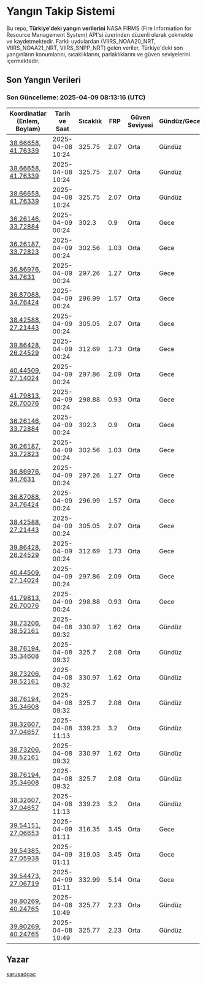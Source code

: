 # Yangın Takip Sistemi

Bu repo, **Türkiye'deki yangın verilerini** NASA FIRMS (Fire Information for Resource Management System) API'si üzerinden düzenli olarak çekmekte ve kaydetmektedir. Farklı uydulardan (VIIRS_NOAA20_NRT, VIIRS_NOAA21_NRT, VIIRS_SNPP_NRT) gelen veriler, Türkiye'deki son yangınların konumlarını, sıcaklıklarını, parlaklıklarını ve güven seviyelerini içermektedir.

## Son Yangın Verileri
### Son Güncelleme: 2025-04-09 08:13:16 (UTC)

| Koordinatlar (Enlem, Boylam) | Tarih ve Saat | Sıcaklık | FRP | Güven Seviyesi | Gündüz/Gece |
|-----------------------------|----------------|----------|-----|----------------|-------------|
| [38.66658, 41.76339](https://www.google.com/maps?q=38.66658,41.76339) | 2025-04-08 10:24 | 325.75 | 2.07 | Orta | Gündüz |
| [38.66658, 41.76339](https://www.google.com/maps?q=38.66658,41.76339) | 2025-04-08 10:24 | 325.75 | 2.07 | Orta | Gündüz |
| [38.66658, 41.76339](https://www.google.com/maps?q=38.66658,41.76339) | 2025-04-08 10:24 | 325.75 | 2.07 | Orta | Gündüz |
| [36.26146, 33.72884](https://www.google.com/maps?q=36.26146,33.72884) | 2025-04-09 00:24 | 302.3 | 0.9 | Orta | Gece |
| [36.26187, 33.72823](https://www.google.com/maps?q=36.26187,33.72823) | 2025-04-09 00:24 | 302.56 | 1.03 | Orta | Gece |
| [36.86976, 34.7631](https://www.google.com/maps?q=36.86976,34.7631) | 2025-04-09 00:24 | 297.26 | 1.27 | Orta | Gece |
| [36.87088, 34.76424](https://www.google.com/maps?q=36.87088,34.76424) | 2025-04-09 00:24 | 296.99 | 1.57 | Orta | Gece |
| [38.42588, 27.21443](https://www.google.com/maps?q=38.42588,27.21443) | 2025-04-09 00:24 | 305.05 | 2.07 | Orta | Gece |
| [39.86428, 26.24529](https://www.google.com/maps?q=39.86428,26.24529) | 2025-04-09 00:24 | 312.69 | 1.73 | Orta | Gece |
| [40.44509, 27.14024](https://www.google.com/maps?q=40.44509,27.14024) | 2025-04-09 00:24 | 297.86 | 2.09 | Orta | Gece |
| [41.79813, 26.70076](https://www.google.com/maps?q=41.79813,26.70076) | 2025-04-09 00:24 | 298.88 | 0.93 | Orta | Gece |
| [36.26146, 33.72884](https://www.google.com/maps?q=36.26146,33.72884) | 2025-04-09 00:24 | 302.3 | 0.9 | Orta | Gece |
| [36.26187, 33.72823](https://www.google.com/maps?q=36.26187,33.72823) | 2025-04-09 00:24 | 302.56 | 1.03 | Orta | Gece |
| [36.86976, 34.7631](https://www.google.com/maps?q=36.86976,34.7631) | 2025-04-09 00:24 | 297.26 | 1.27 | Orta | Gece |
| [36.87088, 34.76424](https://www.google.com/maps?q=36.87088,34.76424) | 2025-04-09 00:24 | 296.99 | 1.57 | Orta | Gece |
| [38.42588, 27.21443](https://www.google.com/maps?q=38.42588,27.21443) | 2025-04-09 00:24 | 305.05 | 2.07 | Orta | Gece |
| [39.86428, 26.24529](https://www.google.com/maps?q=39.86428,26.24529) | 2025-04-09 00:24 | 312.69 | 1.73 | Orta | Gece |
| [40.44509, 27.14024](https://www.google.com/maps?q=40.44509,27.14024) | 2025-04-09 00:24 | 297.86 | 2.09 | Orta | Gece |
| [41.79813, 26.70076](https://www.google.com/maps?q=41.79813,26.70076) | 2025-04-09 00:24 | 298.88 | 0.93 | Orta | Gece |
| [38.73206, 38.52161](https://www.google.com/maps?q=38.73206,38.52161) | 2025-04-08 09:32 | 330.97 | 1.62 | Orta | Gündüz |
| [38.76194, 35.34608](https://www.google.com/maps?q=38.76194,35.34608) | 2025-04-08 09:32 | 325.7 | 2.08 | Orta | Gündüz |
| [38.73206, 38.52161](https://www.google.com/maps?q=38.73206,38.52161) | 2025-04-08 09:32 | 330.97 | 1.62 | Orta | Gündüz |
| [38.76194, 35.34608](https://www.google.com/maps?q=38.76194,35.34608) | 2025-04-08 09:32 | 325.7 | 2.08 | Orta | Gündüz |
| [38.32607, 37.04657](https://www.google.com/maps?q=38.32607,37.04657) | 2025-04-08 11:13 | 339.23 | 3.2 | Orta | Gündüz |
| [38.73206, 38.52161](https://www.google.com/maps?q=38.73206,38.52161) | 2025-04-08 09:32 | 330.97 | 1.62 | Orta | Gündüz |
| [38.76194, 35.34608](https://www.google.com/maps?q=38.76194,35.34608) | 2025-04-08 09:32 | 325.7 | 2.08 | Orta | Gündüz |
| [38.32607, 37.04657](https://www.google.com/maps?q=38.32607,37.04657) | 2025-04-08 11:13 | 339.23 | 3.2 | Orta | Gündüz |
| [39.54151, 27.06653](https://www.google.com/maps?q=39.54151,27.06653) | 2025-04-09 01:11 | 316.35 | 3.45 | Orta | Gece |
| [39.54385, 27.05938](https://www.google.com/maps?q=39.54385,27.05938) | 2025-04-09 01:11 | 319.03 | 3.45 | Orta | Gece |
| [39.54473, 27.06719](https://www.google.com/maps?q=39.54473,27.06719) | 2025-04-09 01:11 | 332.99 | 5.14 | Orta | Gece |
| [39.80269, 40.24765](https://www.google.com/maps?q=39.80269,40.24765) | 2025-04-08 10:49 | 325.77 | 2.23 | Orta | Gündüz |
| [39.80269, 40.24765](https://www.google.com/maps?q=39.80269,40.24765) | 2025-04-08 10:49 | 325.77 | 2.23 | Orta | Gündüz |

## Yazar

[sarusadgac](https://x.com/sarusadgac)
